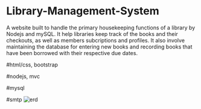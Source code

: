 # Library-Management-System
A website built to handle the primary housekeeping functions of a library by Nodejs and mySQL. 
It help libraries keep track of the books and their checkouts, as well as members subcriptions and profiles. It also involve maintaining the database for entering new books and recording books that have been borrowed with their respective due dates.

#html/css, bootstrap

#nodejs, mvc

#mysql

#smtp
![erd](https://user-images.githubusercontent.com/82595922/133309620-a662210e-ce18-44ca-85ec-9c76804893e2.png)

